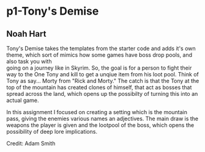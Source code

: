 # p1-Tony's Demise
## Noah Hart

Tony's Demise takes the templates from the starter code and adds it's own theme,
which sort of mimics how some games have boss drop pools, and also task you with  
going on a journey like in Skyrim. So, the goal is for a person to fight their 
way to the One Tony and kill to get a unqiue item from his loot pool. 
Think of Tony as say... Morty from "Rick and Morty."
The catch is that the Tony at the top of the mountain has created clones of himself,
that act as bosses that spread across the land, which opens up the possibilty of 
turning this into an actual game.

In this assignment I focused on creating a setting which is the mountain pass, giving 
the enemies various names an adjectives. The main draw is the weapons the player is given
and the lootpool of the boss, which opens the possibility of deep lore implications.

Credit: Adam Smith
